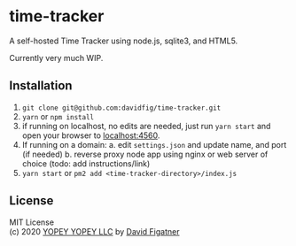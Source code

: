 # time-tracker
A self-hosted Time Tracker using node.js, sqlite3, and HTML5.

Currently very much WIP.

## Installation
1. `git clone git@github.com:davidfig/time-tracker.git`
2. `yarn` or `npm install`
3. if running on localhost, no edits are needed, just run `yarn start` and open your browser to [localhost:4560](http://localhost:4560). 
4. If running on a domain:
   a. edit `settings.json` and update name, and port (if needed)
   b. reverse proxy node app using nginx or web server of choice (todo: add instructions/link)
3. `yarn start` or `pm2 add <time-tracker-directory>/index.js`

## License  
MIT License  
(c) 2020 [YOPEY YOPEY LLC](https://yopeyopey.com/) by [David Figatner](https://twitter.com/yopey_yopey/)